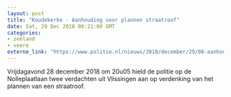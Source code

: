 ```yaml
---
layout: post
title: "Koudekerke - Aanhouding voor plannen straatroof"
date: Sat, 29 Dec 2018 08:21:00 GMT
categories: 
- zeeland 
- veere 
externe_link: "https://www.politie.nl/nieuws/2018/december/29/08-aanhouding-voor-plannen-straatroof.html"
---
```


Vrijdagavond 28 december 2018 om 20u05 hield de politie op de Nolleplaatlaan twee verdachten uit Vlissingen aan op verdenking van het plannen van een straatroof.
